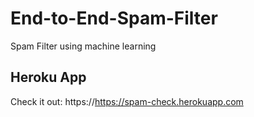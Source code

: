 # End-to-End-Spam-Filter
Spam Filter using machine learning

## Heroku App

Check it out: https://https://spam-check.herokuapp.com



